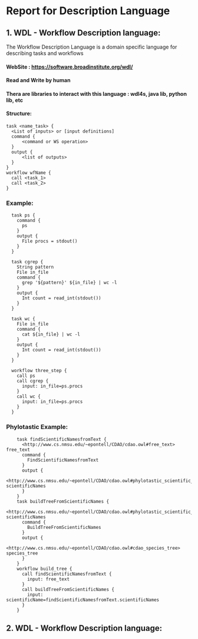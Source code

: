 # Report for Description Language
## 1. WDL - Workflow Description language:
The Workflow Description Language is a domain specific language for describing tasks and workflows
#### WebSite : https://software.broadinstitute.org/wdl/
#### Read and Write by human
#### Thera are libraries to interact with this language : wdl4s, java lib, python lib, etc
#### Structure:
  ```   
  task <name_task> {
    <List of inputs> or [input definitions]
    command {
        <command or WS operation>
    }
    output {
        <list of outputs>
    }
  }
  workflow wfName {
    call <task_1>
    call <task_2>
  }
  ```
### Example:
  ```    
    task ps {
      command {
        ps
      }
      output {
        File procs = stdout()
      }
    }

    task cgrep {
      String pattern
      File in_file
      command {
        grep '${pattern}' ${in_file} | wc -l
      }
      output {
        Int count = read_int(stdout())
      }
    }

    task wc {
      File in_file
      command {
        cat ${in_file} | wc -l
      }
      output {
        Int count = read_int(stdout())
      }
    }

    workflow three_step {
      call ps
      call cgrep {
        input: in_file=ps.procs
      }
      call wc {
        input: in_file=ps.procs
      }
    }
```
### Phylotastic Example:
```    
    task findScientificNamesfromText {
      <http://www.cs.nmsu.edu/~epontell/CDAO/cdao.owl#free_text> free_text
      command {
        FindScientificNamesfromText
      }
      output {
        <http://www.cs.nmsu.edu/~epontell/CDAO/cdao.owl#phylotastic_scientific_names> scientificNames
      }
    }
    task buildTreeFromScientificNames {
      <http://www.cs.nmsu.edu/~epontell/CDAO/cdao.owl#phylotastic_scientific_names> scientificNames
      command {
        BuildTreeFromScientificNames
      }
      output {
        <http://www.cs.nmsu.edu/~epontell/CDAO/cdao.owl#cdao_species_tree> species_tree
      }
    }
    workflow build_tree {
      call findScientificNamesfromText {
        input: free_text
      }
      call buildTreeFromScientificNames {
        input: scientificName=findScientificNamesfromText.scientificNames
      }
    }
```
## 2. WDL - Workflow Description language:
